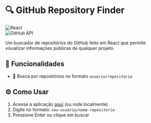 # 🔍 GitHub Repository Finder  

![React](https://img.shields.io/badge/React-20232A?style=for-the-badge&logo=react&logoColor=61DAFB)  
![GitHub API](https://img.shields.io/badge/GitHub_API-100000?style=for-the-badge&logo=github&logoColor=white)  

Um buscador de repositórios do GitHub feito em React que permite visualizar informações públicas de qualquer projeto.  

## 🚀 Funcionalidades  

- 🔎 Busca por repositórios no formato `usuario/repositorio`  

## ⚙️ Como Usar  

1. Acesse a aplicação [aqui](#) (ou rode localmente)  
2. Digite no formato: `seu-usuario/nome-repositorio`  
3. Pressione Enter ou clique em buscar  
